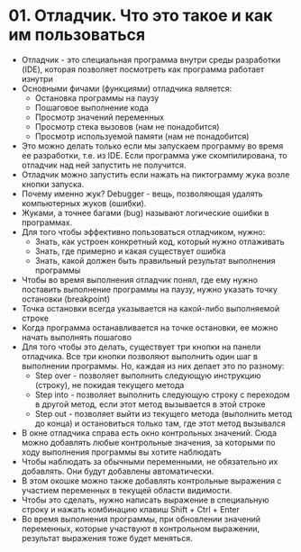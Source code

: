 # 01. Отладчик. Что это такое и как им пользоваться
* Отладчик - это специальная программа внутри среды разработки (IDE), которая позволяет посмотреть как программа работает изнутри
* Основными фичами (функциями) отладчика является:
  * Остановка программы на паузу
  * Пошаговое выполнение кода
  * Просмотр значений переменных
  * Просмотр стека вызовов (нам не понадобится)
  * Просмотр используемой памяти (нам не понадобится)
* Это можно делать только если мы запускаем программу во время ее разработки, т.е. из IDE. Если программа уже скомпилирована,
то отладчик над ней запустить не получится.
* Отладчик можно запустить если нажать на пиктограмму жука возле кнопки запуска.
* Почему именно жук? Debugger - вещь, позволяющая удалять компьютерных жуков (ошибки). 
* Жуками, а точнее багами (bug) называют логические ошибки в программах.
* Для того чтобы эффективно пользоваться отладчиком, нужно:
  * Знать, как устроен конкретный код, который нужно отлаживать
  * Знать, где примерно и какая существует ошибка
  * Знать, какой должен быть правильный результат выполнения программы
* Чтобы во время выполнения отладчик понял, где ему нужно поставить выполнение программы на паузу,
нужно указать точку остановки (breakpoint)
* Точка остановки всегда указывается на какой-либо выполняемой строке
* Когда программа останавливается на точке остановки, ее можно начать выполнять пошагово
* Для того чтобы это делать, существует три кнопки на панели отладчика. Все три кнопки позволяют выполнить один шаг в 
выполнении программы. Но, каждая из них делает это по разному:
  * Step over - позволяет выполнить следующую инструкцию (строку), не покидая текущего метода
  * Step into - позволяет выполнить следующую строку с переходом в другой метод, если этот метод вызывается в этой строке
  * Step out - позволяет выйти из текущего метода (выполнить метод до конца) и остановиться только там, где этот метод вызывался
* В окне отладчика справа есть окно контрольных значений. Сюда можно добавлять любые контрольные значения, 
за которыми по ходу выполнения программы вы хотите наблюдать
* Чтобы наблюдать за обычными переменными, не обязательно их добавлять. Они будут добавлены автоматически.
* В этом окошке можно также добавлять контрольные выражения с участием переменных в текущей области видимости.
* Чтобы это сделать, нужно написать выражение в специальную строку и нажать комбинацию клавиш Shift + Ctrl + Enter
* Во время выполнения программы, при обновлении значений переменных, которые участвуют в контрольном выражении, 
результат выражения тоже будет меняться.